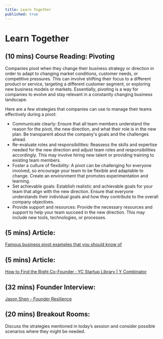 ```yaml
---
title: Learn Together
published: true
---
```

# Learn Together

## (10 mins) Course Reading: Pivoting

Companies pivot when they change their business strategy or direction in order to adapt to changing market conditions, customer needs, or competitive pressures. This can involve shifting their focus to a different product or service, targeting a different customer segment, or exploring new business models or markets. Essentially, pivoting is a way for companies to evolve and stay relevant in a constantly changing business landscape.

Here are a few strategies that companies can use to manage their teams effectively during a pivot:

* Communicate clearly: Ensure that all team members understand the reason for the pivot, the new direction, and what their role is in the new plan. Be transparent about the company's goals and the challenges ahead.
* Re-evaluate roles and responsibilities: Reassess the skills and expertise needed for the new direction and adjust team roles and responsibilities accordingly. This may involve hiring new talent or providing training to existing team members.
* Foster a culture of flexibility: A pivot can be challenging for everyone involved, so encourage your team to be flexible and adaptable to change. Create an environment that promotes experimentation and learning.
* Set achievable goals: Establish realistic and achievable goals for your team that align with the new direction. Ensure that everyone understands their individual goals and how they contribute to the overall company objectives.
* Provide support and resources: Provide the necessary resources and support to help your team succeed in the new direction. This may include new tools, technologies, or processes.

## (5 mins) Article: 
[Famous business pivot examples that you should know of](https://tms-outsource.com/blog/posts/business-pivot-examples/) 

## (5 mins) Article: 
[How to Find the Right Co-Founder : YC Startup Library | Y Combinator](https://www.ycombinator.com/library/8h-how-to-find-the-right-co-founder) 

## (32 mins) Founder Interview: 
[Jason Shen - Founder Resilience](https://drive.google.com/file/d/194Lh_tiuPEXAfxfcnIzbZyY0BQunAmSc/view?usp=sharing)

## (20 mins) Breakout Rooms: 
Discuss the strategies mentioned in today’s session and consider possible scenarios where they might be needed.

